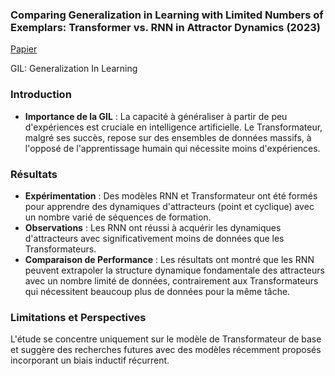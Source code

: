 ### Comparing Generalization in Learning with Limited Numbers of Exemplars: Transformer vs. RNN in Attractor Dynamics (2023)

[Papier](https://arxiv.org/pdf/2311.10763.pdf)

GIL: Generalization In Learning

### Introduction
- **Importance de la GIL** : La capacité à généraliser à partir de peu d'expériences est cruciale en intelligence artificielle. Le Transformateur, malgré ses succès, repose sur des ensembles de données massifs, à l'opposé de l'apprentissage humain qui nécessite moins d'expériences.

### Résultats
- **Expérimentation** : Des modèles RNN et Transformateur ont été formés pour apprendre des dynamiques d'attracteurs (point et cyclique) avec un nombre varié de séquences de formation.
- **Observations** : Les RNN ont réussi à acquérir les dynamiques d'attracteurs avec significativement moins de données que les Transformateurs.
- **Comparaison de Performance** : Les résultats ont montré que les RNN peuvent extrapoler la structure dynamique fondamentale des attracteurs avec un nombre limité de données, contrairement aux Transformateurs qui nécessitent beaucoup plus de données pour la même tâche.

### Limitations et Perspectives
L'étude se concentre uniquement sur le modèle de Transformateur de base et suggère des recherches futures avec des modèles récemment proposés incorporant un biais inductif récurrent.
